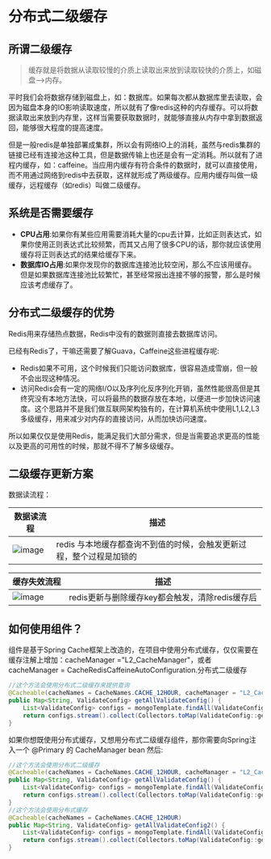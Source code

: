 # 分布式二级缓存

## 所谓二级缓存
> 缓存就是将数据从读取较慢的介质上读取出来放到读取较快的介质上，如磁盘-->内存。

平时我们会将数据存储到磁盘上，如：数据库。如果每次都从数据库里去读取，会因为磁盘本身的IO影响读取速度，所以就有了像redis这种的内存缓存。可以将数据读取出来放到内存里，这样当需要获取数据时，就能够直接从内存中拿到数据返回，能够很大程度的提高速度。

但是一般redis是单独部署成集群，所以会有网络IO上的消耗，虽然与redis集群的链接已经有连接池这种工具，但是数据传输上也还是会有一定消耗。所以就有了进程内缓存，如：caffeine。当应用内缓存有符合条件的数据时，就可以直接使用，而不用通过网络到redis中去获取，这样就形成了两级缓存。应用内缓存叫做一级缓存，远程缓存（如redis）叫做二级缓存。

## 系统是否需要缓存

- **CPU占用**:如果你有某些应用需要消耗大量的cpu去计算，比如正则表达式，如果你使用正则表达式比较频繁，而其又占用了很多CPU的话，那你就应该使用缓存将正则表达式的结果给缓存下来。
- **数据库IO占用**:如果你发现你的数据库连接池比较空闲，那么不应该用缓存。但是如果数据库连接池比较繁忙，甚至经常报出连接不够的报警，那么是时候应该考虑缓存了。

## 分布式二级缓存的优势

Redis用来存储热点数据，Redis中没有的数据则直接去数据库访问。

已经有Redis了，干嘛还需要了解Guava，Caffeine这些进程缓存呢:

- Redis如果不可用，这个时候我们只能访问数据库，很容易造成雪崩，但一般不会出现这种情况。
- 访问Redis会有一定的网络I/O以及序列化反序列化开销，虽然性能很高但是其终究没有本地方法快，可以将最热的数据存放在本地，以便进一步加快访问速度。这个思路并不是我们做互联网架构独有的，在计算机系统中使用L1,L2,L3多级缓存，用来减少对内存的直接访问，从而加快访问速度。

所以如果仅仅是使用Redis，能满足我们大部分需求，但是当需要追求更高的性能以及更高的可用性的时候，那就不得不了解多级缓存。

## 二级缓存更新方案

数据读流程：

数据读流程 | 描述
---|---
![image](http://axin-soochow.oss-cn-hangzhou.aliyuncs.com/21-10/lock.png)| redis 与本地缓存都查询不到值的时候，会触发更新过程，整个过程是加锁的


缓存失效流程 | 描述
---|---
![image](http://axin-soochow.oss-cn-hangzhou.aliyuncs.com/21-10/shixiao.png)| redis更新与删除缓存key都会触发，清除redis缓存后


## 如何使用组件？

组件是基于Spring Cache框架上改造的，在项目中使用分布式缓存，仅仅需要在缓存注解上增加：cacheManager ="L2_CacheManager"，或者 cacheManager = CacheRedisCaffeineAutoConfiguration.分布式二级缓存


```Java
//这个方法会使用分布式二级缓存来提供查询
@Cacheable(cacheNames = CacheNames.CACHE_12HOUR, cacheManager = "L2_CacheManager")
public Map<String, ValidateConfig> getAllValidateConfig() {
    List<ValidateConfig> configs = mongoTemplate.findAll(ValidateConfig.class, ValidateConfigCollectionName);
    return configs.stream().collect(Collectors.toMap(ValidateConfig::getConfigId, Function.identity(), (k1, k2) -> k1));
}
```

如果你想既使用分布式缓存，又想用分布式二级缓存组件，那你需要向Spring注入一个 @Primary 的 CacheManager bean 然后:

```Java
//这个方法会使用分布式二级缓存
@Cacheable(cacheNames = CacheNames.CACHE_12HOUR, cacheManager = "L2_CacheManager")
public Map<String, ValidateConfig> getAllValidateConfig() {
    List<ValidateConfig> configs = mongoTemplate.findAll(ValidateConfig.class, ValidateConfigCollectionName);
    return configs.stream().collect(Collectors.toMap(ValidateConfig::getConfigId, Function.identity(), (k1, k2) -> k1));
}
//这个方法会使用分布式缓存
@Cacheable(cacheNames = CacheNames.CACHE_12HOUR)
public Map<String, ValidateConfig> getAllValidateConfig2() {
    List<ValidateConfig> configs = mongoTemplate.findAll(ValidateConfig.class, ValidateConfigCollectionName);
    return configs.stream().collect(Collectors.toMap(ValidateConfig::getConfigId, Function.identity(), (k1, k2) -> k1));
}
```

